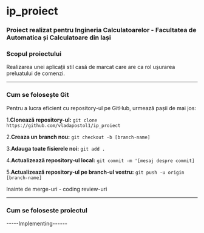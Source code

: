 # ip_proiect

### Proiect realizat pentru Ingineria Calculatoarelor - Facultatea de Automatica și Calculatoare din Iași

### Scopul proiectului
Realizarea unei aplicații stil casă de marcat care are ca rol ușurarea preluatului de comenzi.

-------------------------------------------------------------

### Cum se folosește Git

Pentru a lucra eficient cu repository-ul pe GitHub, urmează pașii de mai jos:

1.**Clonează repository-ul:**
    ```
    git clone https://github.com/vladapostol1/ip_proiect
    ```

2.**Creaza un branch nou:**
    ```
    git checkout -b [branch-name]
    ```
    
3.**Adauga toate fisierele noi:**
    ```
     git add .
    ```

4.**Actualizează repository-ul local:**
    ```
    git commit -m '[mesaj despre commit]
    ```

5.**Actualizează repository-ul pe branch-ul vostru:**
    ```
    git push -u origin [branch-name]
    ```

Inainte de merge-uri - coding review-uri

-------------------------------------------------------------

### Cum se foloseste proiectul

-----Implementing------
